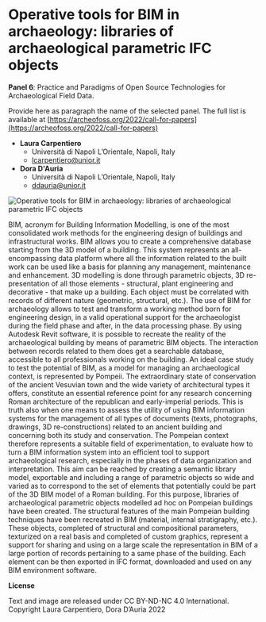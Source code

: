 # Operative tools for BIM in archaeology: libraries of archaeological parametric IFC objects


**Panel 6**: Practice and Paradigms of Open Source Technologies for Archaeological Field Data.

Provide here as paragraph the name of the selected panel. The full list is available at [https://archeofoss.org/2022/call-for-papers](https://archeofoss.org/2022/call-for-papers)


- **Laura Carpentiero**
  - Università di Napoli L’Orientale, Napoli, Italy
  - [lcarpentiero@unior.it](mailto:lcarpentiero@unior.it)
- **Dora D'Auria**
  - Università di Napoli L’Orientale, Napoli, Italy
  - [ddauria@unior.it](mailto:ddauria@unior.it)

![Operative tools for BIM in archaeology: libraries of archaeological parametric IFC objects](carpentiero-d_auria.jpg)

BIM, acronym for Building Information Modelling, is one of the most consolidated work methods for the engineering design of buildings and infrastructural works. BIM allows you to create a comprehensive database starting from the 3D model of a building. This system represents an all-encompassing data platform where all the information related to the built work can be used like a basis for planning any management, maintenance and enhancement. 3D modelling is done through parametric objects, 3D re-presentation of all those elements - structural, plant engineering and decorative - that make up a building. Each object must be correlated with records of different nature (geometric, structural, etc.). The use of BIM for archaeology allows to test and transform a working method born for engineering design, in a valid operational support for the archaeologist during the field phase and after, in the data processing phase. By using Autodesk Revit software, it is possible to recreate the reality of the archaeological building by means of parametric BIM objects. The interaction between records related to them does get a searchable database, accessible to all professionals working on the building. An ideal case study to test the potential of BIM, as a model for managing an archaeological context, is represented by Pompeii. The extraordinary state of conservation of the ancient Vesuvian town and the wide variety of architectural types it offers, constitute an essential reference point for any research concerning Roman architecture of the republican and early-imperial periods. This is truth also when one means to assess the utility of using BIM information systems for the management of all types of documents (texts, photographs, drawings, 3D re-constructions) related to an ancient building and concerning both its study and conservation. The Pompeian context therefore represents a suitable field of experimentation, to evaluate how to turn a BIM information system into an efficient tool to support archaeological research, especially in the phases of data organization and interpretation. This aim can be reached by creating a semantic library model, exportable and including a range of parametric objects so wide and varied as to correspond to the set of elements that potentially could be part of the 3D BIM model of a Roman building. For this purpose, libraries of archaeological parametric objects modelled ad hoc on Pompeian buildings have been created. The structural features of the main Pompeian building techniques have been recreated in BIM (material, internal stratigraphy, etc.). These objects, completed of structural and compositional parameters, texturized on a real basis and completed of custom graphics, represent a support for sharing and using on a large scale the representation in BIM of a large portion of records pertaining to a same phase of the building. Each element can be then exported in IFC format, downloaded and used on any BIM environment software.

**License**

Text and image are released under CC BY-ND-NC 4.0 International. Copyright Laura Carpentiero, Dora D’Auria 2022
